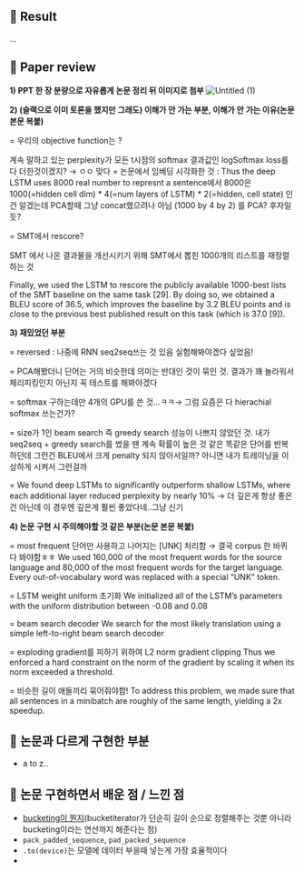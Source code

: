 ## 🤗 Result
...

## 🤔 Paper review
**1) PPT 한 장 분량으로 자유롭게 논문 정리 뒤 이미지로 첨부**
![Untitled (1)](https://user-images.githubusercontent.com/46675408/108203501-f15d6f00-7165-11eb-9c68-8da61962b002.png)

**2) (슬랙으로 이미 토론을 했지만 그래도) 이해가 안 가는 부분, 이해가 안 가는 이유(논문 본문 복붙)**

= 우리의 objective function는 ? 

계속 말하고 있는 perplexity가 모든 t시점의 softmax 결과값인 logSoftmax loss를 다 더한것이겠지? → ㅇㅇ 맞다
= 논문에서 임베딩 시각화한 것 : Thus the deep LSTM uses 8000 real number to represnt a sentence에서 8000은 1000(=hidden cell dim) * 4(=num layers of LSTM)  * 2(=hidden, cell state) 인건 알겠는데 PCA할때 그냥 concat했으려나 아님 (1000 by 4 by 2) 를 PCA? 후자일듯?

= SMT에서 rescore?

SMT 에서 나온 결과물을 개선시키기 위해 SMT에서 뽑힌 1000개의 리스트를 재정렬하는 것

Finally, we used the LSTM to rescore the publicly available 1000-best lists of the SMT baseline on
the same task [29]. By doing so, we obtained a BLEU score of 36.5, which improves the baseline by
3.2 BLEU points and is close to the previous best published result on this task (which is 37.0 [9]).

**3) 재밌었던 부분**

= reversed : 나중에 RNN seq2seq쓰는 것 있음 실험해봐야겠다 싶었음! 

= PCA해봤더니 단어는 거의 비슷한데 의미는 반대인 것이 묶인 것. 결과가 꽤 놀라워서 체리피킹인지 아닌지 꼭 테스트를 해봐야겠다

= softmax 구하는데만 4개의 GPU를 쓴 것...ㅋㅋ→ 그럼 요즘은 다 hierachial softmax 쓰는건가?

= size가 1인 beam search 즉 greedy search 성능이 나쁘지 않았던 것. 내가 seq2seq + greedy search를 썼을 땐 계속 확률이 높은 것 같은 똑같은 단어를 반복하던데 그런건 BLEU에서 크게 penalty 되지 않아서일까? 아니면 내가 트레이닝을 이상하게 시켜서 그런걸까 

= We found deep LSTMs to significantly outperform shallow LSTMs, where each additional layer reduced perplexity by nearly 10% → 더 깊은게 항상 좋은건 아닌데 이 경우엔 깊은게 훨씬 좋았다네..그냥 신기

**4) 논문 구현 시 주의해야할 것 같은 부분(논문 본문 복붙)**

= most frequent 단어만 사용하고 나머지는 [UNK] 처리함 → 결국 corpus 한 바퀴 다 봐야함ㅎㅎ
We used 160,000 of the most frequent words for the source language
and 80,000 of the most frequent words for the target language. Every out-of-vocabulary word was
replaced with a special “UNK” token.

= LSTM weight uniform 초기화
We initialized all of the LSTM’s parameters with the uniform distribution between -0.08
and 0.08

= beam search decoder 
We search for the most likely translation using a simple left-to-right beam search decoder

= exploding gradient를 피하기 위하여 L2 norm gradient clipping
Thus we enforced a hard constraint on the norm of the gradient by scaling it when its norm exceeded a threshold.

= 비슷한 길이 애들끼리 묶어줘야함! 
To address this problem, we made sure
that all sentences in a minibatch are roughly of the same length, yielding a 2x speedup.

## 🤫 논문과 다르게 구현한 부분
- a to z..

## 🤭 논문 구현하면서 배운 점 / 느낀 점
- [bucketing이 뭔지](https://stackoverflow.com/questions/49367871/concept-of-bucketing-in-seq2seq-model)(bucketiterator가 단순히 길이 순으로 정렬해주는 것뿐 아니라 bucketing이라는 연산까지 해준다는 점)
- `pack_padded_sequence`, `pad_packed_sequence`
- `.to(device)`는 모델에 데이터 부을때 넣는게 가장 효율적이다
- 
